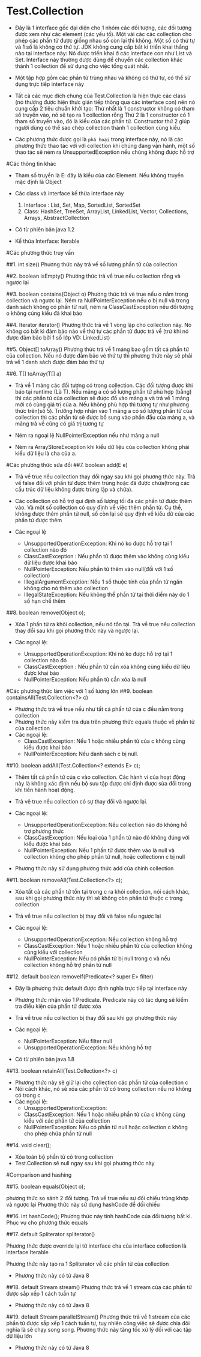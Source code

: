 Test.Collection
======================
- Đây là 1 interface gốc đại diện cho 1 nhóm các đối tượng, các đối tượng được xem như
các element (các yếu tố). Một vài các các collection cho phép các phần tử được giống nhau
số còn lại thì không. Một số có thứ tự và 1 số là không có thứ tự. JDK không cung cấp
bất kì triển khai thẳng nào tại interface này: Nó được triển khai ở các interface con
như List và Set. Interface này thường được dùng để chuyển các collection khác thành
1 collection để sử dụng cho việc tổng quát nhất.

- Một tập hợp gồm các phần tử trùng nhau và không có thứ tự, có thể sử dụng trực tiếp 
interface này

- Tất cả các mục đích chung của Test.Collection là hiện thực các class (nó thường được hiện
thực gián tiếp thông qua các interface con) nên nó cung cấp 2 tiêu chuẩn khởi tạo:
Thứ nhất là 1 constructor không có tham số truyền vào, nó sẽ tạo ra 1 collection rỗng
Thứ 2 là 1 constructor có 1 tham số truyền vào, đó là kiểu của các phần tử. Constructor thứ 
2 giúp người dùng có thể sao chép collection thành 1 collection cùng kiểu.

- Các phương thức được gọi là `phá hoại` trong interface này, nó là các phương thức thao
tác với với collection khi chúng đang vận hành, một số thao tác sẽ ném ra UnsupportedException
nếu chúng không được hỗ trợ

#Các thông tin khác
- Tham số truyền là E: đây là kiểu của các Element. Nếu không truyền mặc định là Object

- Các class và interface kế thừa interface này
    1. Interface : List, Set, Map, SortedList, SortedSet
    2. Class: HashSet, TreeSet, ArrayList, LinkedList, Vector, Collections, Arrays, AbstractCollection

- Có từ phiên bản java 1.2

- Kế thừa Interface: Iterable


#Các phương thức truy vấn

##1. int size()
Phương thức này trả về số lượng phần tử của collection

##2. boolean isEmpty()
Phương thức trả về true nếu collection rỗng và ngược lại

##3. boolean contains(Object o)
Phương thức trả vè true nếu o nằm trong collection và ngược lại. Ném ra NullPointerException
nếu o bị null và trong danh sách không có phần tử null, 
ném ra ClassCastException nếu đối tượng o không cùng kiểu đã khai báo

##4. Iterator<E> iterator()
Phương thức trả về 1 vòng lập cho collection này. Nó không có bất kì đảm bảo nào về
thứ tự các phần tử được trả về (trừ khi nó được đảm bảo bởi 1 số lớp VD: LinkedList)

##5. Object[] toArray()
Phương thức trả về 1 mảng bao gồm tất cả phần tử của collection. Nếu nó được đảm bảo vè 
thứ tự thì phương thức này sẽ phải trả về 1 danh sách được đảm bảo thứ tự

##6. <T> T[] toArray(T[] a)
- Trả về 1 mảng các đối tượng có trong collection. Các đối tượng được khi báo tại runtime
(Là T). Nếu mảng a có số lượng phần tử phù hợp (bằng) thì các phần tử của collection
sẽ được đổ vào mảng a và trả về 1 mảng mới có cùng giá trị của a. Nếu không phù hợp thì
tương tự như phương thức trên(số 5). Trường hợp nhận vào 1 mảng a có số lượng phần tử của collection
thì các phần tử sẽ được bổ sung vào phần đầu của mảng a, và  mảng trả về cũng có giá trị tương tự

- Ném ra ngoại lệ NullPointerException nếu như mảng a null

- Ném ra ArrayStoreException khi kiểu dữ liệu của collection
không phải kiểu dữ liệu là cha của a.


#Các phương thức sửa đổi
##7. boolean add(E e)
- Trả về true nếu collection thay đổi ngay sau khi gọi phương thức này. Trả về false
đối với phần tử được thêm trùng hoặc đã được chứa(trong các cấu trúc dữ liệu không 
được trùng lập và chứa).

- Các collection có hỗ trợ qui định số lượng tối đa các phần tử được thêm vào.
Và một số collection có quy định về việc thêm phần tử. Cụ thể, không được thêm
phần tử null, số còn lại sẽ quy định về kiểu dữ của các phần tử được thêm

- Các ngoại lệ
    + UnsupportedOperationException: Khi nó ko được hỗ trợ tại 1 collection nào đó
    + ClassCastException : Nếu phần tử được thêm vào không cùng kiểu dữ liệu được khai báo
    + NullPointerException: Nếu phần tử thêm vào null(đối với 1 số collection)
    + IllegalArgumentException: Nếu 1 số thuộc tính của phần tử ngăn không cho nó
      thêm vào collection
    + IllegalStateException: Nếu không thể phần tử tại thời điểm này do 1 số hạn chế thêm
   
   
##8. boolean remove(Object o);

- Xóa 1 phần tử ra khỏi collection, nếu nó tồn tại. Trả về true nếu collection thay đổi sau khi gọi phương
thức này và ngược lại.

- Các ngoại lệ:
    + UnsupportedOperationException: Khi nó ko được hỗ trợ tại 1 collection nào đó
    + ClassCastException : Nếu phần tử cần xóa không cùng kiểu dữ liệu được khai báo
    + NullPointerException: Nếu phần tử cần xóa là null
    
#Các phương thức làm việc với 1 số lượng lớn
##9. boolean containsAll(Test.Collection<?> c)

- Phương thức trả về true nếu như tất cả phần tử của c đều nằm trong collection
- Phương thức này kiểm tra dựa trên phương thức equals thuộc về phần tử của collection
- Các ngoại lệ:
    + ClassCastException: Nếu 1 hoặc nhiều phần tử của c không cùng kiểu được khai báo
    + NullPointerException: Nếu danh sách c bị null.
    
##10.  boolean addAll(Test.Collection<? extends E> c);

- Thêm tất cả phần tử của c vào collection. Các hành vi của hoạt động này là không 
xác định nếu bộ sưu tập được chỉ định được sửa đổi trong khi tiến hành hoạt động.
- Trả vê true nếu collection có sự thay đổi và ngược lại. 

- Các ngoại lệ:
    + UnsupportedOperationException: Nếu collection nào đó không hỗ trợ phương thức
    + ClassCastException: Nếu loại của 1 phần tử nào đó không đúng với kiểu được khai báo
    + NullPointerException: Nếu 1 phần tử được thêm vào là null và collection không 
    cho phép phần tử null, hoặc collectionn c bị null
    
- Phương thức này sử dụng phương thức add của chính collection

##11. boolean removeAll(Test.Collection<?> c);    
- Xóa tất cả các phần tử tồn tại trong c ra khỏi collection, nói cách khác, sau khi
gọi phương thức này thì sẽ không còn phần tử thuộc c trong collection
- Trả về true nếu collection bị thay đổi và false nếu ngược lại

- Các ngoại lệ: 
    + UnsupportedOperationException: Nếu collection không hỗ trợ
    + ClassCastException: Nếu 1 hoặc nhiều phần tử của collection không cùng kiểu với
    collection
    + NullPointerException: Nếu có phần tử bị null trong c và nếu collection không hỗ
    trợ phần tử null

##12. default boolean removeIf(Predicate<? super E> filter) 

- Đây là phương thức default được định nghĩa trực tiếp tại interface này

- Phương thức nhận vào 1 Predicate. Predicate này có tác dụng sẽ kiểm tra điều kiện
của phần tử được xóa

- Trả về true nếu collection bị thay đổi sau khi gọi phương thức này

- Các ngoại lệ:
    + NullPointerException: Nếu filter null
    + UnsupportedOperationException: Nếu không hỗ trợ
    
- Có từ phiên bản java 1.8

##13. boolean retainAll(Test.Collection<?> c)

- Phương thức này sẽ giữ lại cho collection các phần tử của collection c
- Nói cách khác, nó sẽ xóa các phần tử có trong collection nếu nó không có trong c
- Các ngoại lệ:
    + UnsupportedOperationException: 
    + ClassCastException: Nếu 1 hoặc nhiều phần tử của c không cùng kiểu với các
    phần tử của collection
    + NullPointerException: Nếu có phần tử null hoặc collection c không cho phép
    chứa phần tử null
    
##14. void clear();
- Xóa toàn bộ phần tử có trong collection
- Test.Collection sẽ null ngay sau khi gọi phương thức này

#Comparison and hashing

##15. boolean equals(Object o);

phương thức so sánh 2 đối tượng. Trả về true nếu sự đối chiếu trùng khớp và ngược lại
Phương thức này sử dụng hashCode để đối chiếu

##16. int hashCode();
Phương thức này tính hashCode của đối tượng bất kì. Phục vụ cho phương thức equals

##17. default Spliterator<E> spliterator()

Phương thức được override lại từ interface cha của interface collection là interface Iterable

Phương thức này tạo ra 1 Spliterator về các phần tử của collection

- Phương thức này có từ Java 8

##18. default Stream<E> stream()
Phương thức trả về 1 stream của các phần tử được sắp xếp 1 cách tuần tự

- Phương thức này có từ Java 8

##19. default Stream<E> parallelStream()
Phương thức trả về 1 stream của các phần tử được sắp xếp 1 cách tuần tự, tuy nhiên công việc sẽ được chia đôi
nghĩa là sẽ chạy song song. Phương thức này tăng tốc xử lý đối với các tập dữ liệu lớn

- Phương thức này có từ Java 8

